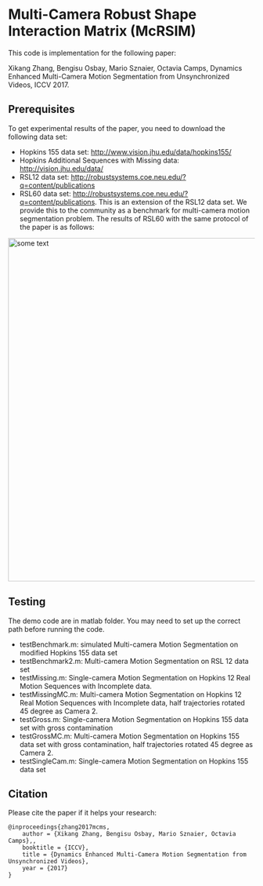 # Multi-Camera Robust Shape Interaction Matrix (McRSIM)

This code is implementation for the following paper:

Xikang Zhang, Bengisu Osbay, Mario Sznaier, Octavia Camps, Dynamics Enhanced Multi-Camera Motion Segmentation from Unsynchronized Videos, ICCV 2017.

## Prerequisites

To get experimental results of the paper, you need to download the following data set:

- Hopkins 155 data set: http://www.vision.jhu.edu/data/hopkins155/
- Hopkins Additional Sequences with Missing data: http://vision.jhu.edu/data/
- RSL12 data set: http://robustsystems.coe.neu.edu/?q=content/publications
- RSL60 data set: http://robustsystems.coe.neu.edu/?q=content/publications. This is an extension of the RSL12 data set. We provide this to the community as a benchmark for multi-camera motion segmentation problem. The results of RSL60 with the same protocol of the paper is as follows:

<img src="https://github.com/xikangzhang/McRSIM/blob/master/readme/TableRSL60.pdf" alt="some text"  width="700px" height="700px">

## Testing

The demo code are in matlab folder. You may need to set up the correct path before running the code.

- testBenchmark.m: simulated Multi-camera Motion Segmentation on modified Hopkins 155 data set
- testBenchmark2.m: Multi-camera Motion Segmentation on RSL 12 data set
- testMissing.m: Single-camera Motion Segmentation on Hopkins 12 Real Motion Sequences with Incomplete data.
- testMissingMC.m: Multi-camera Motion Segmentation on Hopkins 12 Real Motion Sequences with Incomplete data, half trajectories rotated 45 degree as Camera 2.
- testGross.m: Single-camera Motion Segmentation on Hopkins 155 data set with gross contamination
- testGrossMC.m: Multi-camera Motion Segmentation on Hopkins 155 data set with gross contamination, half trajectories rotated 45 degree as Camera 2.
- testSingleCam.m: Single-camera Motion Segmentation on Hopkins 155 data set

## Citation

Please cite the paper if it helps your research:

    @inproceedings{zhang2017mcms,
        author = {Xikang Zhang, Bengisu Osbay, Mario Sznaier, Octavia Camps},,
        booktitle = {ICCV},
        title = {Dynamics Enhanced Multi-Camera Motion Segmentation from Unsynchronized Videos},
        year = {2017}
    }
